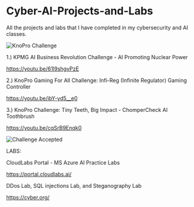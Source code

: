 # Cyber-AI-Projects-and-Labs
All the projects and labs that I have completed in my cybersecurity and AI classes.

![KnoPro Challenge](https://img.shields.io/badge/KnoPro_Challenge-FF6B00?style=for-the-badge&logo=github&logoColor=white) 

1.) KPMG AI Business Revolution Challenge - AI Promoting Nuclear Power

https://youtu.be/61l9shgvPzE

2.) KnoPro Gaming For All Challenge: Infi-Reg (Infinite Regulator) Gaming Controller

https://youtu.be/ibY-yd5__e0

3.) KnoPro Challenge: Tiny Teeth, Big Impact - ChomperCheck AI Toothbrush

https://youtu.be/cqSrB9Enqk0

![Challenge Accepted](https://img.shields.io/badge/Challenge_Accepted-00C4CC?style=flat)

LABS: 

CloudLabs Portal - MS Azure AI Practice Labs

https://portal.cloudlabs.ai/

DDos Lab, SQL injections Lab, and Steganography Lab

https://cyber.org/

